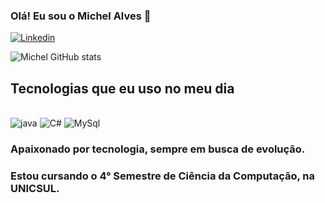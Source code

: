 ### Olá! Eu sou o Michel Alves 👋

[![Linkedin](	https://img.shields.io/badge/LinkedIn-0077B5?style=for-the-badge&logo=linkedin&logoColor=white)](https://www.linkedin.com/in/michel-oliveira-b11890268/)

![Michel GitHub stats](https://github-readme-stats.vercel.app/api?username=Alves-Michel&show_icons=true&theme=radical)

## Tecnologias que eu uso no meu dia

<div style = "display: inline_block"><br/>
  <img aling = "center" alt="java" src = "https://img.shields.io/badge/Java-ED8B00?style=for-the-badge&logo=openjdk&logoColor=white"/>
    <img aling = "center" alt="C#" src = "https://img.shields.io/badge/C%23-239120?style=for-the-badge&logo=c-sharp&logoColor=white"/>
    <img aling = "center" alt="MySql" src = "https://img.shields.io/badge/MySQL-00000F?style=for-the-badge&logo=mysql&logoColor=white"/>
</div>

### Apaixonado por tecnologia, sempre em busca de evolução.
### Estou cursando o 4° Semestre de Ciência da Computação, na UNICSUL.
